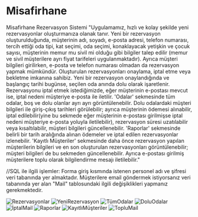 # Misafirhane
Misafirhane Rezervasyon Sistemi
"Uygulamamız, hızlı ve kolay şekilde yeni rezervasyonlar oluşturmanıza olanak tanır. Yeni bir rezervasyon oluşturulduğunda, müşterinin adı, soyadı, e-posta adresi, telefon numarası, tercih ettiği oda tipi, kat seçimi, oda seçimi, konaklayacak yetişkin ve çocuk sayısı, müşterinin memur mu sivil mi olduğu gibi bilgiler talep edilir (memur ve sivil müşterilere ayrı fiyat tarifeleri uygulanmaktadır). Ayrıca müşteri bilgileri girilirken, e-posta ve telefon numarası olmadan da rezervasyon yapmak mümkündür. Oluşturulan rezervasyonları onaylama, iptal etme veya bekletme imkanına sahibiz. Yeni bir rezervasyon onaylandığında ve başlangıç tarihi bugünse, seçilen oda anında dolu olarak işaretlenir. Rezervasyonu iptal etmek istediğimizde, eğer müşterinin e-postası mevcut ise, iptal nedeni müşteriye e-posta ile iletilir. 'Odalar' sekmesinde tüm odalar, boş ve dolu olanlar ayrı ayrı görüntülenebilir. Dolu odalardaki müşteri bilgileri ile giriş-çıkış tarihleri görülebilir; ayrıca müşterinin ödemesi alınabilir, iptal edilebilir(yine bu sekmede eğer müşterinin e-postası girilmişse iptal nedeni müşteriye e-posta yoluyla iletilebilir), rezervasyon süresi uzatılabilir veya kısaltılabilir, müşteri bilgileri güncellenebilir. 'Raporlar' sekmesinde belirli bir tarih aralığında alınan ödemeler ve iptal edilen rezervasyonlar izlenebilir. 'Kayıtlı Müşteriler' sekmesinde daha önce rezervasyon yapılan müşterilerin bilgileri ve en son oluşturulan rezervasyonları görüntülenebilir; müşteri bilgileri de bu sekmeden güncellenebilir. Ayrıca e-postası girilmiş müşterilere toplu olarak bilgilendirme mesajı iletilebilir."

//SQL ile ilgili işlemler:
Forma giriş kısmında istenen personel adı ve şifresi veri tabanında yer almaktadır.
Müşterilere email göndermek istiyorsanız veri tabanında yer alan "Mail" tablosundaki ilgili değişiklikleri yapmanız gerekmektedir.

![Rezervasyonlar](https://github.com/merenisler/Misafirhane/assets/142229251/85470a3d-baf2-417a-bc0c-ba8ec2af0aff)
![YeniRezervasyon](https://github.com/merenisler/Misafirhane/assets/142229251/8cbc18e0-cec0-41ee-a41b-0fda6a59d8d2)
![TümOdalar](https://github.com/merenisler/Misafirhane/assets/142229251/0f575e3f-1aa4-401b-9a09-103b75df4a8f)
![DoluOdalar](https://github.com/merenisler/Misafirhane/assets/142229251/fecb9317-a765-497f-bc96-26b8647ef62e)
![İptalMail](https://github.com/merenisler/Misafirhane/assets/142229251/e05b42fb-25cd-4f9d-8379-10b116a1f0b9)
![Raporlar](https://github.com/merenisler/Misafirhane/assets/142229251/9a5e7d71-d804-4ceb-b166-65c681ccd3f6)
![KayıtlıMüşteriler](https://github.com/merenisler/Misafirhane/assets/142229251/ba17e13a-adc7-4a2b-b165-5f6fc3658724)
![TopluMail](https://github.com/merenisler/Misafirhane/assets/142229251/7a2c6ca0-e235-4c6d-9fef-9e9b2dbf7116)
